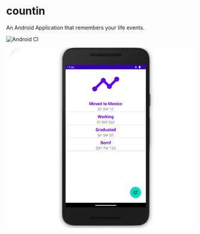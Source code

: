 # countin

An Android Application that remembers your life events.

![Android CI](https://github.com/Husseinfo/countin/actions/workflows/android.yml/badge.svg)

![alt Demo](https://github.com/Husseinfo/countin/blob/main/demo.png?raw=true)
